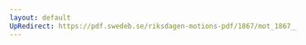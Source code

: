 ```yaml
---
layout: default
UpRedirect: https://pdf.swedeb.se/riksdagen-motions-pdf/1867/mot_1867__ak__00106/mot_1867__ak__00106_001.pdf
---
```


